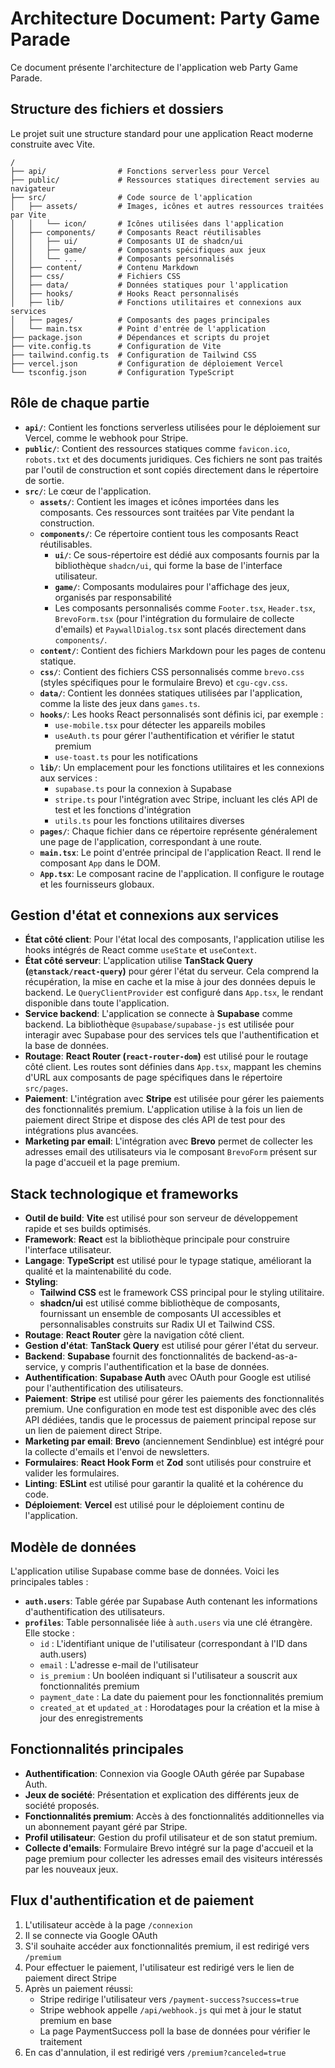 # Architecture Document: Party Game Parade

Ce document présente l'architecture de l'application web Party Game Parade.

## Structure des fichiers et dossiers

Le projet suit une structure standard pour une application React moderne construite avec Vite.

```
/
├── api/                # Fonctions serverless pour Vercel
├── public/             # Ressources statiques directement servies au navigateur
├── src/                # Code source de l'application
│   ├── assets/         # Images, icônes et autres ressources traitées par Vite
│   │   └── icon/       # Icônes utilisées dans l'application
│   ├── components/     # Composants React réutilisables
│   │   ├── ui/         # Composants UI de shadcn/ui
│   │   ├── game/       # Composants spécifiques aux jeux
│   │   └── ...         # Composants personnalisés
│   ├── content/        # Contenu Markdown
│   ├── css/            # Fichiers CSS
│   ├── data/           # Données statiques pour l'application
│   ├── hooks/          # Hooks React personnalisés
│   ├── lib/            # Fonctions utilitaires et connexions aux services
│   ├── pages/          # Composants des pages principales
│   └── main.tsx        # Point d'entrée de l'application
├── package.json        # Dépendances et scripts du projet
├── vite.config.ts      # Configuration de Vite
├── tailwind.config.ts  # Configuration de Tailwind CSS
├── vercel.json         # Configuration de déploiement Vercel
└── tsconfig.json       # Configuration TypeScript
```

## Rôle de chaque partie

*   **`api/`**: Contient les fonctions serverless utilisées pour le déploiement sur Vercel, comme le webhook pour Stripe.
*   **`public/`**: Contient des ressources statiques comme `favicon.ico`, `robots.txt` et des documents juridiques. Ces fichiers ne sont pas traités par l'outil de construction et sont copiés directement dans le répertoire de sortie.
*   **`src/`**: Le cœur de l'application.
    *   **`assets/`**: Contient les images et icônes importées dans les composants. Ces ressources sont traitées par Vite pendant la construction.
    *   **`components/`**: Ce répertoire contient tous les composants React réutilisables.
        *   **`ui/`**: Ce sous-répertoire est dédié aux composants fournis par la bibliothèque `shadcn/ui`, qui forme la base de l'interface utilisateur.
        *   **`game/`**: Composants modulaires pour l'affichage des jeux, organisés par responsabilité
        *   Les composants personnalisés comme `Footer.tsx`, `Header.tsx`, `BrevoForm.tsx` (pour l'intégration du formulaire de collecte d'emails) et `PaywallDialog.tsx` sont placés directement dans `components/`.
    *   **`content/`**: Contient des fichiers Markdown pour les pages de contenu statique.
    *   **`css/`**: Contient des fichiers CSS personnalisés comme `brevo.css` (styles spécifiques pour le formulaire Brevo) et `cgu-cgv.css`.
    *   **`data/`**: Contient les données statiques utilisées par l'application, comme la liste des jeux dans `games.ts`.
    *   **`hooks/`**: Les hooks React personnalisés sont définis ici, par exemple :
        *   `use-mobile.tsx` pour détecter les appareils mobiles
        *   `useAuth.ts` pour gérer l'authentification et vérifier le statut premium
        *   `use-toast.ts` pour les notifications
    *   **`lib/`**: Un emplacement pour les fonctions utilitaires et les connexions aux services :
        *   `supabase.ts` pour la connexion à Supabase
        *   `stripe.ts` pour l'intégration avec Stripe, incluant les clés API de test et les fonctions d'intégration
        *   `utils.ts` pour les fonctions utilitaires diverses
    *   **`pages/`**: Chaque fichier dans ce répertoire représente généralement une page de l'application, correspondant à une route.
    *   **`main.tsx`**: Le point d'entrée principal de l'application React. Il rend le composant `App` dans le DOM.
    *   **`App.tsx`**: Le composant racine de l'application. Il configure le routage et les fournisseurs globaux.

## Gestion d'état et connexions aux services

*   **État côté client**: Pour l'état local des composants, l'application utilise les hooks intégrés de React comme `useState` et `useContext`.
*   **État côté serveur**: L'application utilise **TanStack Query (`@tanstack/react-query`)** pour gérer l'état du serveur. Cela comprend la récupération, la mise en cache et la mise à jour des données depuis le backend. Le `QueryClientProvider` est configuré dans `App.tsx`, le rendant disponible dans toute l'application.
*   **Service backend**: L'application se connecte à **Supabase** comme backend. La bibliothèque `@supabase/supabase-js` est utilisée pour interagir avec Supabase pour des services tels que l'authentification et la base de données.
*   **Routage**: **React Router (`react-router-dom`)** est utilisé pour le routage côté client. Les routes sont définies dans `App.tsx`, mappant les chemins d'URL aux composants de page spécifiques dans le répertoire `src/pages`.
*   **Paiement**: L'intégration avec **Stripe** est utilisée pour gérer les paiements des fonctionnalités premium. L'application utilise à la fois un lien de paiement direct Stripe et dispose des clés API de test pour des intégrations plus avancées.
*   **Marketing par email**: L'intégration avec **Brevo** permet de collecter les adresses email des utilisateurs via le composant `BrevoForm` présent sur la page d'accueil et la page premium.

## Stack technologique et frameworks

*   **Outil de build**: **Vite** est utilisé pour son serveur de développement rapide et ses builds optimisés.
*   **Framework**: **React** est la bibliothèque principale pour construire l'interface utilisateur.
*   **Langage**: **TypeScript** est utilisé pour le typage statique, améliorant la qualité et la maintenabilité du code.
*   **Styling**:
    *   **Tailwind CSS** est le framework CSS principal pour le styling utilitaire.
    *   **shadcn/ui** est utilisé comme bibliothèque de composants, fournissant un ensemble de composants UI accessibles et personnalisables construits sur Radix UI et Tailwind CSS.
*   **Routage**: **React Router** gère la navigation côté client.
*   **Gestion d'état**: **TanStack Query** est utilisé pour gérer l'état du serveur.
*   **Backend**: **Supabase** fournit des fonctionnalités de backend-as-a-service, y compris l'authentification et la base de données.
*   **Authentification**: **Supabase Auth** avec OAuth pour Google est utilisé pour l'authentification des utilisateurs.
*   **Paiement**: **Stripe** est utilisé pour gérer les paiements des fonctionnalités premium. Une configuration en mode test est disponible avec des clés API dédiées, tandis que le processus de paiement principal repose sur un lien de paiement direct Stripe.
*   **Marketing par email**: **Brevo** (anciennement Sendinblue) est intégré pour la collecte d'emails et l'envoi de newsletters.
*   **Formulaires**: **React Hook Form** et **Zod** sont utilisés pour construire et valider les formulaires.
*   **Linting**: **ESLint** est utilisé pour garantir la qualité et la cohérence du code.
*   **Déploiement**: **Vercel** est utilisé pour le déploiement continu de l'application.

## Modèle de données

L'application utilise Supabase comme base de données. Voici les principales tables :

*   **`auth.users`**: Table gérée par Supabase Auth contenant les informations d'authentification des utilisateurs.
*   **`profiles`**: Table personnalisée liée à `auth.users` via une clé étrangère. Elle stocke :
    *   `id` : L'identifiant unique de l'utilisateur (correspondant à l'ID dans auth.users)
    *   `email` : L'adresse e-mail de l'utilisateur
    *   `is_premium` : Un booléen indiquant si l'utilisateur a souscrit aux fonctionnalités premium
    *   `payment_date` : La date du paiement pour les fonctionnalités premium
    *   `created_at` et `updated_at` : Horodatages pour la création et la mise à jour des enregistrements

## Fonctionnalités principales

*   **Authentification**: Connexion via Google OAuth gérée par Supabase Auth.
*   **Jeux de société**: Présentation et explication des différents jeux de société proposés.
*   **Fonctionnalités premium**: Accès à des fonctionnalités additionnelles via un abonnement payant géré par Stripe.
*   **Profil utilisateur**: Gestion du profil utilisateur et de son statut premium.
*   **Collecte d'emails**: Formulaire Brevo intégré sur la page d'accueil et la page premium pour collecter les adresses email des visiteurs intéressés par les nouveaux jeux.

## Flux d'authentification et de paiement

1. L'utilisateur accède à la page `/connexion`
2. Il se connecte via Google OAuth
3. S'il souhaite accéder aux fonctionnalités premium, il est redirigé vers `/premium`
4. Pour effectuer le paiement, l'utilisateur est redirigé vers le lien de paiement direct Stripe
5. Après un paiement réussi:
   - Stripe redirige l'utilisateur vers `/payment-success?success=true`
   - Stripe webhook appelle `/api/webhook.js` qui met à jour le statut premium en base
   - La page PaymentSuccess poll la base de données pour vérifier le traitement
6. En cas d'annulation, il est redirigé vers `/premium?canceled=true`


